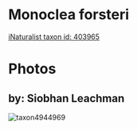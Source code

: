 
Monoclea forsteri
=================
  
[iNaturalist taxon id: 403965](https://www.inaturalist.org/taxa/403965)
# Photos

## by: Siobhan Leachman
  
![taxon4944969](https://inaturalist-open-data.s3.amazonaws.com/photos/5186424/medium.jpeg)